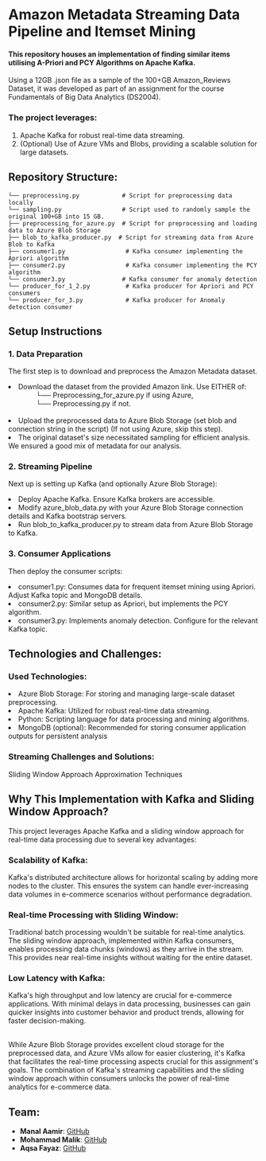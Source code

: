 # Amazon Metadata Streaming Data Pipeline and Itemset Mining

#### This repository houses an implementation of finding similar items utilising A-Priori and PCY Algorithms on Apache Kafka. 
Using a 12GB .json file as a sample of the 100+GB Amazon_Reviews Dataset, it was developed as part of an assignment for the course Fundamentals of Big Data Analytics (DS2004). 

### The project leverages:
1. Apache Kafka for robust real-time data streaming.
2. (Optional) Use of Azure VMs and Blobs, providing a scalable solution for large datasets.

## Repository Structure:
```
└── preprocessing.py            # Script for preprocessing data locally
└── sampling.py                 # Script used to randomly sample the original 100+GB into 15 GB.
├── preprocessing_for_azure.py  # Script for preprocessing and loading data to Azure Blob Storage
├── blob_to_kafka_producer.py  # Script for streaming data from Azure Blob to Kafka
├── consumer1.py                 # Kafka consumer implementing the Apriori algorithm
├── consumer2.py                 # Kafka consumer implementing the PCY algorithm
└── consumer3.py                # Kafka consumer for anomaly detection 
└── producer_for_1_2.py          # Kafka producer for Apriori and PCY consumers
└── producer_for_3.py            # Kafka producer for Anomaly detection consumer
```

## Setup Instructions
### 1. Data Preparation
 The first step is to download and preprocess the Amazon Metadata dataset.
    <li>Download the dataset from the provided Amazon link. Use EITHER of:
        <br> &emsp;&emsp;&emsp;&emsp;└── Preprocessing_for_azure.py if using Azure, <br> &emsp;&emsp;&emsp;&emsp;└── Preprocessing.py if not.</li><br>
    <li>Upload the preprocessed data to Azure Blob Storage (set blob and connection string in the script) (If not using Azure, skip this step).</li>
    <li>The original dataset's size necessitated sampling for efficient analysis. We ensured a good mix of metadata for our analysis.</li>
### 2. Streaming Pipeline</li>
  Next up is setting up Kafka (and optionally Azure Blob Storage):</li>
   <li>Deploy Apache Kafka. Ensure Kafka brokers are accessible.</li>
   <li>Modify azure_blob_data.py with your Azure Blob Storage connection details and Kafka bootstrap servers.</li>
   <li>Run blob_to_kafka_producer.py to stream data from Azure Blob Storage to Kafka.</li>

### 3. Consumer Applications
   Then deploy the consumer scripts:
    <li>consumer1.py: Consumes data for frequent itemset mining using Apriori. Adjust Kafka topic and MongoDB details.
    <li>consumer2.py: Similar setup as Apriori, but implements the PCY algorithm.
    <li>consumer3.py: Implements anomaly detection. Configure for the relevant Kafka topic.


## Technologies and Challenges:
### Used Technologies:
  <li>Azure Blob Storage: For storing and managing large-scale dataset preprocessing.
  <li>Apache Kafka: Utilized for robust real-time data streaming.
  <li>Python: Scripting language for data processing and mining algorithms.
  <li>MongoDB (optional): Recommended for storing consumer application outputs for persistent analysis

### Streaming Challenges and Solutions:
  Sliding Window Approach
  Approximation Techniques
    
## Why This Implementation with Kafka and Sliding Window Approach?

This project leverages Apache Kafka and a sliding window approach for real-time data processing due to several key advantages:
### Scalability of Kafka: 
Kafka's distributed architecture allows for horizontal scaling by adding more nodes to the cluster. This ensures the system can handle ever-increasing data volumes in e-commerce scenarios without performance degradation.

### Real-time Processing with Sliding Window: 
Traditional batch processing wouldn't be suitable for real-time analytics. The sliding window approach, implemented within Kafka consumers, enables processing data chunks (windows) as they arrive in the stream. This provides near real-time insights without waiting for the entire dataset.

### Low Latency with Kafka: 
Kafka's high throughput and low latency are crucial for e-commerce applications. With minimal delays in data processing, businesses can gain quicker insights into customer behavior and product trends, allowing for faster decision-making.

<br>
While Azure Blob Storage provides excellent cloud storage for the preprocessed data, and Azure VMs allow for easier clustering, it's Kafka that facilitates the real-time processing aspects crucial for this assignment's goals. The combination of Kafka's streaming capabilities and the sliding window approach within consumers unlocks the power of real-time analytics for e-commerce data.

## Team:
- **Manal Aamir**: [GitHub](https://github.com/manal-aamir)
- **Mohammad Malik**: [GitHub](https://github.com/mohammad-malik)
- **Aqsa Fayaz**: [GitHub](https://github.com/Aqsa-Fayyaz)
